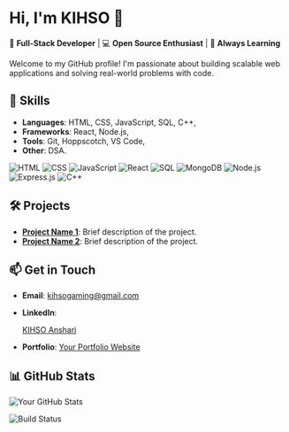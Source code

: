 # Hi, I'm KIHSO 👋

🚀 **Full-Stack Developer** | 💻 **Open Source Enthusiast** | 🌱 **Always Learning**

Welcome to my GitHub profile! I'm passionate about building scalable web applications and solving real-world problems with code.

## 🔧 **Skills**
- **Languages**: HTML, CSS, JavaScript, SQL, C++,
- **Frameworks**: React, Node.js, 
- **Tools**: Git, Hoppscotch, VS Code,
- **Other**: DSA.


![HTML](https://img.shields.io/badge/HTML-5-orange)
![CSS](https://img.shields.io/badge/CSS-3-blue)
![JavaScript](https://img.shields.io/badge/JavaScript-ES6-yellow)
![React](https://img.shields.io/badge/React-18.2-blue)
![SQL](https://img.shields.io/badge/SQL-Structured%20Query%20Language-blue)
![MongoDB](https://img.shields.io/badge/MongoDB-NoSQL-green)
![Node.js](https://img.shields.io/badge/Node.js-18.x-green)
![Express.js](https://img.shields.io/badge/Express.js-4.x-lightgrey)
![C++](https://img.shields.io/badge/C++-17-orange)


## 🛠️ **Projects**
- **[Project Name 1](link)**: Brief description of the project.
- **[Project Name 2](link)**: Brief description of the project.

## 📫 **Get in Touch**
- **Email**: kihsogaming@gmail.com
- **LinkedIn**: <div class="badge-base LI-profile-badge" data-locale="en_US" data-size="large" data-theme="dark" data-type="HORIZONTAL" data-vanity="kihs0786" data-version="v1"><a class="badge-base__link LI-simple-link" href="https://np.linkedin.com/in/kihs0786?trk=profile-badge">KIHSO Anshari</a></div>
              
- **Portfolio**: [Your Portfolio Website](link)

## 📊 **GitHub Stats**
![Your GitHub Stats](https://github-readme-stats.vercel.app/api?username=KIHSO&show_icons=true&theme=radical)


![Build Status](https://github.com/KIHSO/yourrepo/actions/workflows/main.yml/badge.svg)

